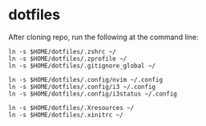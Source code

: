 # dotfiles

After cloning repo, run the following at the command line:

```
ln -s $HOME/dotfiles/.zshrc ~/
ln -s $HOME/dotfiles/.zprofile ~/
ln -s $HOME/dotfiles/.gitignore_global ~/

ln -s $HOME/dotfiles/.config/nvim ~/.config
ln -s $HOME/dotfiles/.config/i3 ~/.config
ln -s $HOME/dotfiles/.config/i3status ~/.config

ln -s $HOME/dotfiles/.Xresources ~/
ln -s $HOME/dotfiles/.xinitrc ~/
```
